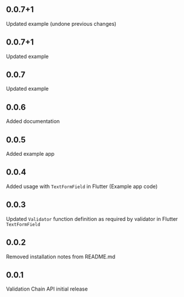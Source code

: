 ## 0.0.7+1

Updated example (undone previous changes)

## 0.0.7+1

Updated example

## 0.0.7

Updated example

## 0.0.6

Added documentation

## 0.0.5

Added example app

## 0.0.4

Added usage with ```TextFormField``` in Flutter (Example app code)

## 0.0.3

Updated ```Validator``` function definition as required by validator in Flutter ```TextFormField``` 

## 0.0.2

Removed installation notes from README.md

## 0.0.1

Validation Chain API initial release
